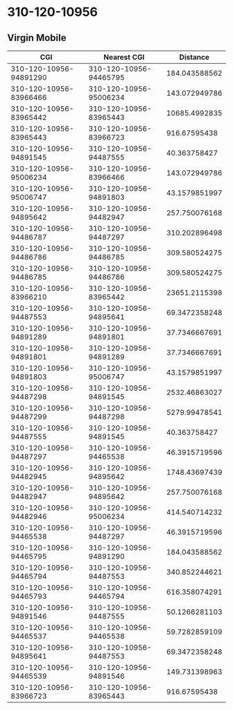 # 310-120-10956
## Virgin Mobile


| CGI | Nearest CGI | Distance |
|-----|-------------|----------|
| 310-120-10956-94891290 | 310-120-10956-94465795 | 184.043588562 |
| 310-120-10956-83966466 | 310-120-10956-95006234 | 143.072949786 |
| 310-120-10956-83965442 | 310-120-10956-83965443 | 10685.4992835 |
| 310-120-10956-83965443 | 310-120-10956-83966723 | 916.67595438 |
| 310-120-10956-94891545 | 310-120-10956-94487555 | 40.363758427 |
| 310-120-10956-95006234 | 310-120-10956-83966466 | 143.072949786 |
| 310-120-10956-95006747 | 310-120-10956-94891803 | 43.1579851997 |
| 310-120-10956-94895642 | 310-120-10956-94482947 | 257.750076168 |
| 310-120-10956-94486787 | 310-120-10956-94487297 | 310.202896498 |
| 310-120-10956-94486786 | 310-120-10956-94486785 | 309.580524275 |
| 310-120-10956-94486785 | 310-120-10956-94486786 | 309.580524275 |
| 310-120-10956-83966210 | 310-120-10956-83965442 | 23651.2115398 |
| 310-120-10956-94487553 | 310-120-10956-94895641 | 69.3472358248 |
| 310-120-10956-94891289 | 310-120-10956-94891801 | 37.7346667691 |
| 310-120-10956-94891801 | 310-120-10956-94891289 | 37.7346667691 |
| 310-120-10956-94891803 | 310-120-10956-95006747 | 43.1579851997 |
| 310-120-10956-94487298 | 310-120-10956-94891545 | 2532.46863027 |
| 310-120-10956-94487299 | 310-120-10956-94487298 | 5279.99478541 |
| 310-120-10956-94487555 | 310-120-10956-94891545 | 40.363758427 |
| 310-120-10956-94487297 | 310-120-10956-94465538 | 46.3915719596 |
| 310-120-10956-94482945 | 310-120-10956-94895642 | 1748.43697439 |
| 310-120-10956-94482947 | 310-120-10956-94895642 | 257.750076168 |
| 310-120-10956-94482946 | 310-120-10956-95006234 | 414.540714232 |
| 310-120-10956-94465538 | 310-120-10956-94487297 | 46.3915719596 |
| 310-120-10956-94465795 | 310-120-10956-94891290 | 184.043588562 |
| 310-120-10956-94465794 | 310-120-10956-94487553 | 340.852244621 |
| 310-120-10956-94465793 | 310-120-10956-94465794 | 616.358074291 |
| 310-120-10956-94891546 | 310-120-10956-94487555 | 50.1266281103 |
| 310-120-10956-94465537 | 310-120-10956-94465538 | 59.7282859109 |
| 310-120-10956-94895641 | 310-120-10956-94487553 | 69.3472358248 |
| 310-120-10956-94465539 | 310-120-10956-94891546 | 149.731398963 |
| 310-120-10956-83966723 | 310-120-10956-83965443 | 916.67595438 |
